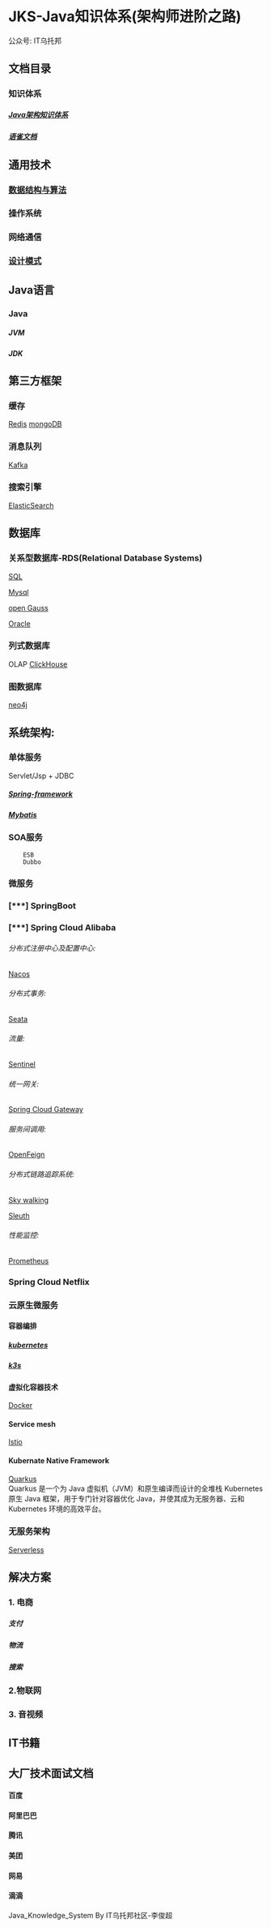 JKS-Java知识体系(架构师进阶之路)
==========================================
公众号: IT乌托邦  


文档目录
-------
### 知识体系
##### [Java架构知识体系](https://www.processon.com/mindmap/61164572f346fb06e5ca0d1c)

##### [语雀文档](https://www.yuque.com/bc4vie/diqegn)

通用技术
-------
### [数据结构与算法](https://github.com/itutopia/Java_Knowledge_System/blob/main/document/jks/datastruct_algorithm/%E6%95%B0%E6%8D%AE%E7%BB%93%E6%9E%84%E4%B8%8E%E7%AE%97%E6%B3%95.md)
### 操作系统
### 网络通信
### [设计模式](http://c.biancheng.net/view/1317.html)

Java语言
------
### Java
##### JVM
##### JDK

第三方框架
------
### 缓存
[Redis](https://redis.io/)
[mongoDB](https://www.mongodb.com/zh-cn)

### 消息队列
[Kafka](http://kafka.apache.org/)

### 搜索引擎
[ElasticSearch](https://www.elastic.co/cn/elasticsearch/)

数据库
-----
### 关系型数据库-RDS(Relational Database Systems) 
[SQL](https://www.w3cschool.cn/sql/8zragfoj.html)

[Mysql](https://www.mysql.com/)

[open Gauss](https://opengauss.org/zh/)

[Oracle](https://www.oracle.com/index.html)

### 列式数据库
OLAP
[ClickHouse](https://clickhouse.tech/)


### 图数据库
[neo4j](https://neo4j.com/)



系统架构:
-----
### 单体服务
Servlet/Jsp + JDBC

##### [Spring-framework](https://docs.spring.io/spring-framework/docs/current/reference/html/core.html)

##### [Mybatis](https://mybatis.org/mybatis-3/zh/index.html)

### SOA服务
        ESB
        Dubbo

### 微服务
        
### [***] SpringBoot 

### [***] Spring Cloud Alibaba   

###### 分布式注册中心及配置中心: 
[Nacos](https://nacos.io/zh-cn/)

###### 分布式事务: 
[Seata](https://seata.io/zh-cn/index.html)
###### 流量: 
[Sentinel](https://github.com/alibaba/Sentinel)
###### 统一网关: 
[Spring Cloud Gateway](https://cloud.spring.io/spring-cloud-static/spring-cloud-gateway/2.2.1.RELEASE/reference/html/)
###### 服务间调用: 
[OpenFeign](https://github.com/spring-cloud/spring-cloud-openfeign)
###### 分布式链路追踪系统:
[Sky walking](http://skywalking.apache.org/)

[Sleuth](https://docs.spring.io/spring-cloud-sleuth/docs/current-SNAPSHOT/reference/html/)

###### 性能监控: 
[Prometheus](https://prometheus.io/)
            

### Spring Cloud Netflix
          
### 云原生微服务 
#### 容器编排
##### [kubernetes](https://kubernetes.io/)
##### [k3s](https://www.rancher.cn/k3s/)
####  虚拟化容器技术
[Docker](https://www.docker.com/)
#### Service mesh
[Istio](https://istio.io/latest/)

#### Kubernate Native Framework
[Quarkus](http://quarkus.io/)  
Quarkus 是一个为 Java 虚拟机（JVM）和原生编译而设计的全堆栈 Kubernetes 原生 Java 框架，用于专门针对容器优化 Java，并使其成为无服务器、云和 Kubernetes 环境的高效平台。

### 无服务架构
[Serverless](https://www.serverless.com/)



解决方案
------
### 1. 电商
##### 支付
##### 物流
##### 搜索
    
### 2.物联网

### 3. 音视频


IT书籍
------------



大厂技术面试文档
---------
#### 百度
#### 阿里巴巴
#### 腾讯
#### 美团
#### 网易
#### 滴滴




Java_Knowledge_System  By IT乌托邦社区-李俊超


